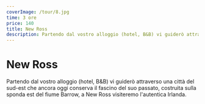 ```yaml
---
coverImage: /tour/8.jpg
time: 3 ore
price: 140
title: New Ross
description: Partendo dal vostro alloggio (hotel, B&B) vi guiderò attraverso una città del sud-est che ancora oggi conserva il fascino del suo passato, costruita sulla sponda est del fiume Barrow, a New Ross visiteremo l'autentica Irlanda.
---
```


# New Ross

Partendo dal vostro alloggio (hotel, B&B) vi guiderò attraverso una città del sud-est che ancora oggi conserva il fascino del suo passato, costruita sulla sponda est del fiume Barrow, a New Ross visiteremo l'autentica Irlanda.
